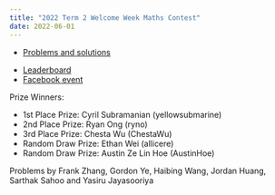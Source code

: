 ```yaml
---
title: "2022 Term 2 Welcome Week Maths Contest"
date: 2022-06-01
---
```


- [Problems and solutions](problems_solutions.pdf)
<!--more-->
- [Leaderboard](leaderboard)
- [Facebook event](https://www.facebook.com/events/1019246835373006)

Prize Winners:

- 1st Place Prize: Cyril Subramanian (yellowsubmarine)
- 2nd Place Prize: Ryan Ong (ryno)
- 3rd Place Prize: Chesta Wu (ChestaWu)
- Random Draw Prize: Ethan Wei (allicere)
- Random Draw Prize: Austin Ze Lin Hoe (AustinHoe)

Problems by Frank Zhang, Gordon Ye, Haibing Wang, Jordan Huang, Sarthak Sahoo and Yasiru Jayasooriya